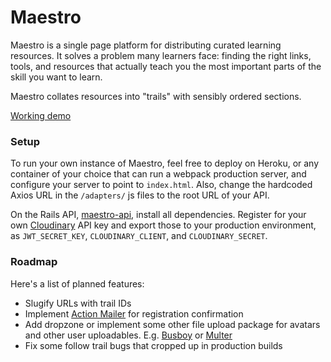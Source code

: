 # Maestro

Maestro is a single page platform for distributing curated learning resources. It solves a problem many learners face: finding the right links, tools, and resources that actually teach you the most important parts of the skill you want to learn.

Maestro collates resources into "trails" with sensibly ordered sections.

[Working demo](https://learn-with-maestro.herokuapp.com)

### Setup

To run your own instance of Maestro, feel free to deploy on Heroku, or any container of your choice that can run a webpack production server, and configure your server to point to `index.html`. Also, change the hardcoded Axios URL in the `/adapters/` js files to the root URL of your API.

On the Rails API, [maestro-api](https://github.com/clintonn/maestro-api), install all dependencies. Register for your own [Cloudinary](http://cloudinary.com) API key and export those to your production environment, as `JWT_SECRET_KEY`, `CLOUDINARY_CLIENT`, and `CLOUDINARY_SECRET`.

### Roadmap

Here's a list of planned features:

- Slugify URLs with trail IDs
- Implement [Action Mailer](http://api.rubyonrails.org/v4.2.7.1/classes/ActionMailer/DeliveryMethods/ClassMethods.html#method-i-add_delivery_method) for registration confirmation
- Add dropzone or implement some other file upload package for avatars and other user uploadables. E.g. [Busboy](https://github.com/mscdex/busboy) or [Multer](https://www.npmjs.com/package/multer)
- Fix some follow trail bugs that cropped up in production builds
